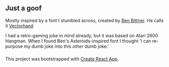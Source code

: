 ## Just a goof

Mostly inspired by a font I stumbled across, created by [Ben Bittner](https://surlyben.itch.io/).
He calls it [Vectorhand](https://surlyben.itch.io/vectorhand)

I had a retro-gaming joke in mind already, but it was based on Atari 2600 Hangman. When I found
Ben's Asteroids-inspired font I thought 'I can re-purpose my dumb joke into this _other_ dumb joke.'

###

This project was bootstrapped with [Create React App](https://github.com/facebookincubator/create-react-app).
